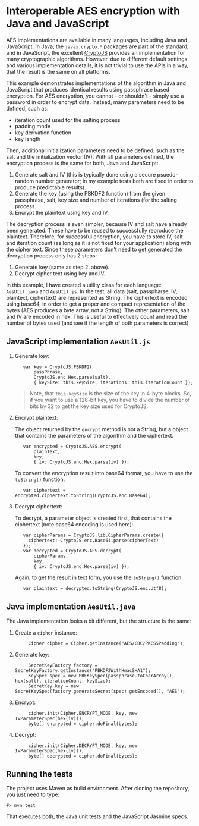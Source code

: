 Interoperable AES encryption with Java and JavaScript
=====================================================

AES implementations are available in many languages, including Java and JavaScript. In Java, the `javax.crypto.*` 
packages are part of the standard, and in JavaScript, the excellent [CryptoJS][1] provides an implementation for many 
cryptographic algorithms. However, due to different default settings and various implementation details, it is not 
trivial to use the APIs in a way, that the result is the same on all platforms.

This example demonstrates implementations of the algorithm in Java and JavaScript that produces identical results using
passphrase based encryption. For AES encryption, you cannot - or shouldn't - simply use a password in order to encrypt
data. Instead, many parameters need to be defined, such as:

* iteration count used for the salting process
* padding mode
* key derivation function
* key length

Then, additional initialization parameters need to be defined, such as the salt and the initialization vector (IV). With
all parameters defined, the encryption process is the same for both, Java and JavaScript:

1. Generate salt and IV (this is typically done using a secure psuedo-random number generator; in my example tests both
are fixed in order to produce predictable results).
2. Generate the key (using the PBKDF2 function) from the given passphrase, salt, key size and number of iterations (for
the salting process.
3. Encrypt the plaintext using key and IV.

The decryption process is even simpler, because IV and salt have already been generated. These have to be reused to 
successfully reproduce the plaintext. Therefore, for successful encryption, you have to store IV, salt and
iteration count (as long as it is not fixed for your application) along with the cipher text. Since these parameters 
don't need to get generated the decryption process only has 2 steps:

1.  Generate key (same as step 2. above).
2.  Decrypt cipher text using key and IV.

In this example, I have created a utility class for each language: `AesUtil.java` and `AesUtil.js`. In the test, all
data (salt, passpharse, IV, plaintext, ciphertext) are represented as String. The ciphertext is encoded using base64,
in order to get a proper and compact representation of the bytes (AES produces a byte array, not a String). The other
parameters, salt and IV are encoded in hex. This is useful to effectively count and read the number of bytes used
(and see if the length of both parameters is correct).

## JavaScript implementation `AesUtil.js`

1. Generate key:

          var key = CryptoJS.PBKDF2(
              passPhrase, 
              CryptoJS.enc.Hex.parse(salt),
              { keySize: this.keySize, iterations: this.iterationCount });

    > Note, that `this.keySize` is the size of the key in 4-byte blocks. So, if you want to use a 128-bit key, you have to 
    divide the number of bits by 32 to get the key size used for CryptoJS.

2. Encrypt plaintext:

    The object returned by the `encrypt` method is not a String, but a object that contains the parameters of the algorithm 
    and the ciphertext.
    
          var encrypted = CryptoJS.AES.encrypt(
              plainText,
              key,
              { iv: CryptoJS.enc.Hex.parse(iv) });

    To convert the encryption result into base64 format, you have to use the `toString()` function:
    
          var ciphertext = encrypted.ciphertext.toString(CryptoJS.enc.Base64);

3. Decrypt ciphertext:

    To decrypt, a parameter object is created first, that contains the ciphertext (note base64 encoding is used here):
    
          var cipherParams = CryptoJS.lib.CipherParams.create({
            ciphertext: CryptoJS.enc.Base64.parse(cipherText)
          });
          var decrypted = CryptoJS.AES.decrypt(
              cipherParams,
              key,
              { iv: CryptoJS.enc.Hex.parse(iv) });
    
    Again, to get the result in text form, you use the `toString()` function:
    
          var plaintext = decrypted.toString(CryptoJS.enc.Utf8);

## Java implementation `AesUtil.java`

The Java implementation looks a bit different, but the structure is the same:

1. Create a `cipher` instance:

            Cipher cipher = Cipher.getInstance("AES/CBC/PKCS5Padding");

2. Generate key:

            SecretKeyFactory factory = SecretKeyFactory.getInstance("PBKDF2WithHmacSHA1");
            KeySpec spec = new PBEKeySpec(passphrase.toCharArray(), hex(salt), iterationCount, keySize);
            SecretKey key = new SecretKeySpec(factory.generateSecret(spec).getEncoded(), "AES");

3. Encrypt:

            cipher.init(Cipher.ENCRYPT_MODE, key, new IvParameterSpec(hex(iv)));
            byte[] encrypted = cipher.doFinal(bytes);

4. Decrypt:

            cipher.init(Cipher.DECRYPT_MODE, key, new IvParameterSpec(hex(iv)));
            byte[] decrypted = cipher.doFinal(bytes);


## Running the tests

The project uses Maven as build environment. After cloning the repository, you just need to type:

    #> mvn test
    
That executes both, the Java unit tests and the JavaScript Jasmine specs.

 [1]: http://code.google.com/p/crypto-js

